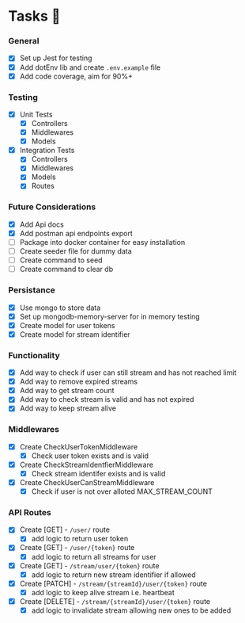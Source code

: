 # Tasks 🔨

### General

- [x] Set up Jest for testing
- [x] Add dotEnv lib and create `.env.example` file
- [x] Add code coverage, aim for 90%+

### Testing
  - [x] Unit Tests
    - [x] Controllers
    - [x] Middlewares
    - [x] Models

  - [x] Integration Tests
    - [x] Controllers
    - [x] Middlewares
    - [x] Models
    - [x] Routes

### Future Considerations

- [x] Add Api docs
- [x] Add postman api endpoints export
- [ ] Package into docker container for easy installation
- [ ] Create seeder file for dummy data
- [ ] Create command to seed
- [ ] Create command to clear db

### Persistance

- [x] Use mongo to store data
- [x] Set up mongodb-memory-server for in memory testing
- [x] Create model for user tokens
- [x] Create model for stream identifier

### Functionality

- [x] Add way to check if user can still stream and has not reached limit
- [x] Add way to remove expired streams
- [x] Add way to get stream count
- [x] Add way to check stream is valid and has not expired
- [x] Add way to keep stream alive

### Middlewares

- [x] Create CheckUserTokenMiddleware
  - [x] Check user token exists and is valid
  
- [x] Create CheckStreamIdentfierMiddleware 
  - [x] Check stream identifer exists and is valid

- [x] Create CheckUserCanStreamMiddleware
  - [x] Check if user is not over alloted MAX_STREAM_COUNT

### API Routes

- [x] Create [GET] - `/user/` route
  - [x] add logic to return user token

- [x] Create [GET] - `/user/{token}` route
  - [x] add logic to return all streams for user

- [x] Create [GET] - `/stream/user/{token}` route 
  - [x] add logic to return new stream identifier if allowed

- [x] Create [PATCH] - `/stream/{streamId}/user/{token}` route 
  - [x] add logic to keep alive stream i.e. heartbeat

- [x] Create [DELETE] - `/stream/{streamId}/user/{token}` route 
  - [x] add logic to invalidate stream allowing new ones to be added
